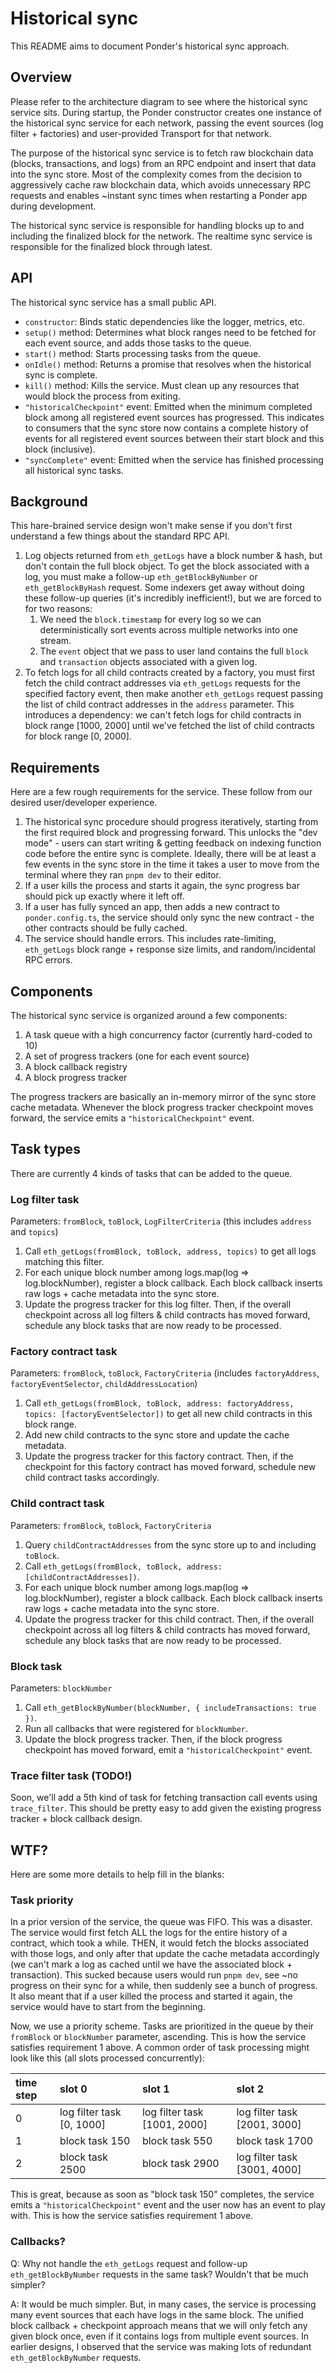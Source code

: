 # Historical sync

This README aims to document Ponder's historical sync approach.

## Overview

Please refer to the architecture diagram to see where the historical sync service sits. During startup, the Ponder constructor creates one instance of the historical sync service for each network, passing the event sources (log filter + factories) and user-provided Transport for that network.

The purpose of the historical sync service is to fetch raw blockchain data (blocks, transactions, and logs) from an RPC endpoint and insert that data into the sync store. Most of the complexity comes from the decision to aggressively cache raw blockchain data, which avoids unnecessary RPC requests and enables ~instant sync times when restarting a Ponder app during development.

The historical sync service is responsible for handling blocks up to and including the finalized block for the network. The realtime sync service is responsible for the finalized block through latest.

## API

The historical sync service has a small public API.

- `constructor`: Binds static dependencies like the logger, metrics, etc.
- `setup()` method: Determines what block ranges need to be fetched for each event source, and adds those tasks to the queue.
- `start()` method: Starts processing tasks from the queue.
- `onIdle()` method: Returns a promise that resolves when the historical sync is complete.
- `kill()` method: Kills the service. Must clean up any resources that would block the process from exiting.
- `"historicalCheckpoint"` event: Emitted when the minimum completed block among all registered event sources has progressed. This indicates to consumers that the sync store now contains a complete history of events for all registered event sources between their start block and this block (inclusive).
- `"syncComplete"` event: Emitted when the service has finished processing all historical sync tasks.

## Background

This hare-brained service design won't make sense if you don't first understand a few things about the standard RPC API.

1. Log objects returned from `eth_getLogs` have a block number & hash, but don't contain the full block object. To get the block associated with a log, you must make a follow-up `eth_getBlockByNumber` or `eth_getBlockByHash` request. Some indexers get away without doing these follow-up queries (it's incredibly inefficient!), but we are forced to for two reasons:
   1. We need the `block.timestamp` for every log so we can deterministically sort events across multiple networks into one stream.
   2. The `event` object that we pass to user land contains the full `block` and `transaction` objects associated with a given log.
2. To fetch logs for all child contracts created by a factory, you must first fetch the child contract addresses via `eth_getLogs` requests for the specified factory event, then make another `eth_getLogs` request passing the list of child contract addresses in the `address` parameter. This introduces a dependency: we can't fetch logs for child contracts in block range [1000, 2000] until we've fetched the list of child contracts for block range [0, 2000].

## Requirements

Here are a few rough requirements for the service. These follow from our desired user/developer experience.

1. The historical sync procedure should progress iteratively, starting from the first required block and progressing forward. This unlocks the "dev mode" - users can start writing & getting feedback on indexing function code before the entire sync is complete. Ideally, there will be at least a few events in the sync store in the time it takes a user to move from the terminal where they ran `pnpm dev` to their editor.
2. If a user kills the process and starts it again, the sync progress bar should pick up exactly where it left off.
3. If a user has fully synced an app, then adds a new contract to `ponder.config.ts`, the service should only sync the new contract - the other contracts should be fully cached.
4. The service should handle errors. This includes rate-limiting, `eth_getLogs` block range + response size limits, and random/incidental RPC errors.

## Components

The historical sync service is organized around a few components:

1. A task queue with a high concurrency factor (currently hard-coded to 10)
2. A set of progress trackers (one for each event source)
3. A block callback registry
4. A block progress tracker

The progress trackers are basically an in-memory mirror of the sync store cache metadata. Whenever the block progress tracker checkpoint moves forward, the service emits a `"historicalCheckpoint"` event.

## Task types

There are currently 4 kinds of tasks that can be added to the queue.

### Log filter task

Parameters: `fromBlock`, `toBlock`, `LogFilterCriteria` (this includes `address` and `topics`)

1. Call `eth_getLogs(fromBlock, toBlock, address, topics)` to get all logs matching this filter.
2. For each unique block number among logs.map(log => log.blockNumber), register a block callback. Each block callback inserts raw logs + cache metadata into the sync store.
3. Update the progress tracker for this log filter. Then, if the overall checkpoint across all log filters & child contracts has moved forward, schedule any block tasks that are now ready to be processed.

### Factory contract task

Parameters: `fromBlock`, `toBlock`, `FactoryCriteria` (includes `factoryAddress`, `factoryEventSelector`, `childAddressLocation`)

1. Call `eth_getLogs(fromBlock, toBlock, address: factoryAddress, topics: [factoryEventSelector])` to get all new child contracts in this block range.
2. Add new child contracts to the sync store and update the cache metadata.
3. Update the progress tracker for this factory contract. Then, if the checkpoint for this factory contract has moved forward, schedule new child contract tasks accordingly.

### Child contract task

Parameters: `fromBlock`, `toBlock`, `FactoryCriteria`

1. Query `childContractAddresses` from the sync store up to and including `toBlock`.
2. Call `eth_getLogs(fromBlock, toBlock, address: [childContractAddresses])`.
3. For each unique block number among logs.map(log => log.blockNumber), register a block callback. Each block callback inserts raw logs + cache metadata into the sync store.
4. Update the progress tracker for this child contract. Then, if the overall checkpoint across all log filters & child contracts has moved forward, schedule any block tasks that are now ready to be processed.

### Block task

Parameters: `blockNumber`

1. Call `eth_getBlockByNumber(blockNumber, { includeTransactions: true })`.
2. Run all callbacks that were registered for `blockNumber`.
3. Update the block progress tracker. Then, if the block progress checkpoint has moved forward, emit a `"historicalCheckpoint"` event.

### Trace filter task (TODO!)

Soon, we'll add a 5th kind of task for fetching transaction call events using `trace_filter`. This should be pretty easy to add given the existing progress tracker + block callback design.

## WTF?

Here are some more details to help fill in the blanks:

### Task priority

In a prior version of the service, the queue was FIFO. This was a disaster. The service would first fetch ALL the logs for the entire history of a contract, which took a while. THEN, it would fetch the blocks associated with those logs, and only after that update the cache metadata accordingly (we can't mark a log as cached until we have the associated block + transaction). This sucked because users would run `pnpm dev`, see ~no progress on their sync for a while, then suddenly see a bunch of progress. It also meant that if a user killed the process and started it again, the service would have to start from the beginning.

Now, we use a priority scheme. Tasks are prioritized in the queue by their `fromBlock` or `blockNumber` parameter, ascending. This is how the service satisfies requirement 1 above. A common order of task processing might look like this (all slots processed concurrently):

| time step | slot 0                    | slot 1                       | slot 2                       |
| :-------- | :------------------------ | :--------------------------- | :--------------------------- |
| 0         | log filter task [0, 1000] | log filter task [1001, 2000] | log filter task [2001, 3000] |
| 1         | block task 150            | block task 550               | block task 1700              |
| 2         | block task 2500           | block task 2900              | log filter task [3001, 4000] |

This is great, because as soon as "block task 150" completes, the service emits a `"historicalCheckpoint"` event and the user now has an event to play with. This is how the service satisfies requirement 1 above.

### Callbacks?

Q: Why not handle the `eth_getLogs` request and follow-up `eth_getBlockByNumber` requests in the same task? Wouldn't that be much simpler?

A: It would be much simpler. But, in many cases, the service is processing many event sources that each have logs in the same block. The unified block callback + checkpoint approach means that we will only fetch any given block once, even if it contains logs from multiple event sources. In earlier designs, I observed that the service was making lots of redundant `eth_getBlockByNumber` requests.
